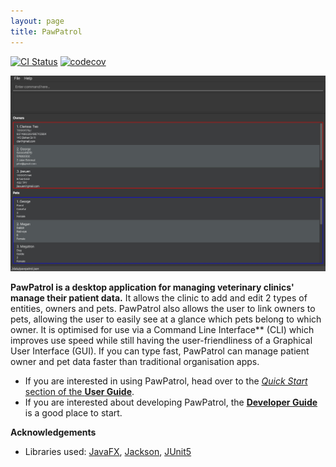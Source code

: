 ```yaml
---
layout: page
title: PawPatrol
---
```


[![CI Status](https://github.com/se-edu/addressbook-level3/workflows/Java%20CI/badge.svg)](https://github.com/se-edu/addressbook-level3/actions)
[![codecov](https://codecov.io/gh/se-edu/addressbook-level3/branch/master/graph/badge.svg)](https://codecov.io/gh/se-edu/addressbook-level3)

![Ui](images/Ui.jpeg)

**PawPatrol is a desktop application for managing veterinary clinics' manage their patient data.**
It allows the clinic to add and edit 2 types of entities, owners and pets. PawPatrol also allows the user to link 
owners to pets, allowing the user to easily see at a glance which pets belong to which owner. It is optimised for use 
via a Command Line Interface** (CLI) which improves use speed while still having the user-friendliness of a Graphical 
User Interface (GUI). If you can type fast, PawPatrol can manage patient owner and pet data faster than traditional 
organisation apps.

* If you are interested in using PawPatrol, head over to the [_Quick Start_ section of the **User Guide**](UserGuide.html#quick-start).
* If you are interested about developing PawPatrol, the [**Developer Guide**](DeveloperGuide.html) is a good place to start.


**Acknowledgements**

* Libraries used: [JavaFX](https://openjfx.io/), [Jackson](https://github.com/FasterXML/jackson), [JUnit5](https://github.com/junit-team/junit5)
